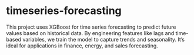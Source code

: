 # timeseries-forecasting
This project uses XGBoost for time series forecasting to predict future values based on historical data. By engineering features like lags and time-based variables, we train the model to capture trends and seasonality. It’s ideal for applications in finance, energy, and sales forecasting.
